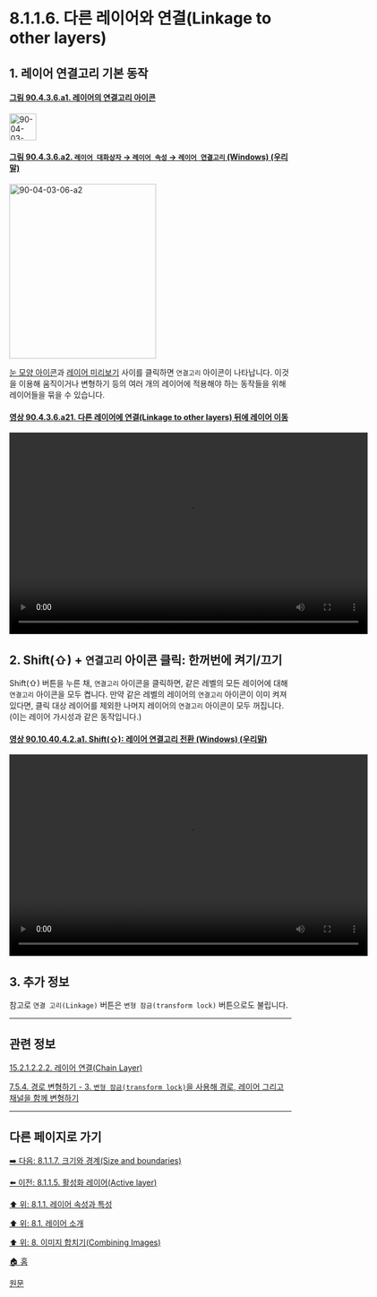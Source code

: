 # 8.1.1.6. 다른 레이어와 연결(Linkage to other layers)

<a id="08-01-01-06-s1"></a>

## 1. 레이어 연결고리 기본 동작

<a id="90-04-03-06-a1"></a>

#### [그림 90.4.3.6.a1. 레이어의 연결고리 아이콘](./90-04-03-06-linkage.md#90-04-03-06-a1)
<img width="48" height="48" alt="90-04-03-06-a1" src="https://github.com/wonder13662/gimp/assets/15767104/d2f16e84-c34d-4eb2-ace1-25f49328fc97" />

<a id="90-04-03-06-a2"></a>

#### [그림 90.4.3.6.a2. `레이어 대화상자` → `레이어 속성` → `레이어 연결고리` (Windows) (우리말)](./90-04-03-06-linkage.md#90-04-03-06-a2)
<img width="262" height="312" alt="90-04-03-06-a2" src="https://github.com/wonder13662/gimp/assets/15767104/4053204a-786d-45d8-8c36-f1d25620506b" />

[눈 모양 아이콘](./08-05-03-visibility.md)과 [레이어 미리보기](./15-02-01-02-02-03-layer_thumbnail.md) 사이를 클릭하면 `연결고리` 아이콘이 나타납니다. 이것을 이용해 움직이거나 변형하기 등의 여러 개의 레이어에 적용해야 하는 동작들을 위해 레이어들을 묶을 수 있습니다.

<a id="90-04-03-06-a21"></a>

#### [영상 90.4.3.6.a21. 다른 레이어에 연결(Linkage to other layers) 뒤에 레이어 이동](./90-04-03-06-linkage.md#90-04-03-06-a21)
<video controls="controls" width="640" height="360" src="https://github.com/wonder13662/gimp/assets/15767104/49aed398-f05f-4c92-84cc-ee1fd5496ca5"></video>

<a id="08-01-01-06-s2"></a>

## 2. Shift(⇧) + `연결고리` 아이콘 클릭: 한꺼번에 켜기/끄기

Shift(⇧) 버튼을 누른 채, `연결고리` 아이콘을 클릭하면, 같은 레벨의 모든 레이어에 대해 `연결고리` 아이콘을 모두 켭니다. 만약 같은 레벨의 레이어의 `연결고리` 아이콘이 이미 켜져 있다면, 클릭 대상 레이어를 제외한 나머지 레이어의 `연결고리` 아이콘이 모두 꺼집니다. (이는 레이어 가시성과 같은 동작입니다.)

<a id="90-10-40-04-02-a1"></a>

#### [영상 90.10.40.4.2.a1. Shift(⇧): 레이어 연결고리 전환 (Windows) (우리말)](./90-10-40-04-02-toggle_linkage.md#90-10-40-04-02-a1)
<video controls="controls" width="640" height="360" src="https://github.com/wonder13662/gimp/assets/15767104/0a2cc219-8a7d-4ae1-ae42-00a6405e81ff"></video>

<a id="08-01-01-06-s3"></a>

## 3. 추가 정보

참고로 `연결 고리(Linkage)` 버튼은 `변형 잠금(transform lock)` 버튼으로도 불립니다.

***

## 관련 정보

[15.2.1.2.2.2. 레이어 연결(Chain Layer)](./15-02-01-02-02-02-chain_layers.md)

[7.5.4. 경로 변형하기 - 3. `변형 잠금(transform lock)`을 사용해 경로, 레이어 그리고 채널을 함께 변형하기](./07-05-04-transforming-paths.md#07-05-04-s3)

***

## 다른 페이지로 가기

[➡️ 다음: 8.1.1.7. 크기와 경계(Size and boundaries)](./08-01-01-07-size_and_boundaries.md)

[⬅️ 이전: 8.1.1.5. 활성화 레이어(Active layer)](./08-01-01-05-active_layer.md)

[⬆️ 위: 8.1.1. 레이어 속성과 특성](./08-01-01-00-layer_properties.md)

[⬆️ 위: 8.1. 레이어 소개](./08-01-00-introduction-to-layers.md)

[⬆️ 위: 8. 이미지 합치기(Combining Images)](./08-00-combining-images.md)

[🏠 홈](./00-home.md)

[원문](https://docs.gimp.org/2.10/ko/gimp-image-combining.html#gimp-layer-properties)
